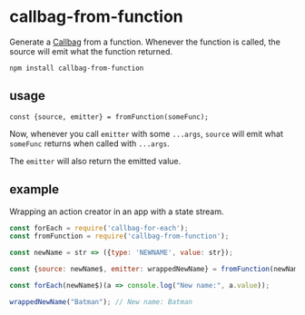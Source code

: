 # callbag-from-function

Generate a [Callbag](https://github.com/callbag/callbag) from a function. Whenever the function is called, the source will emit what the function returned.

`npm install callbag-from-function`

## usage

```
const {source, emitter} = fromFunction(someFunc);
```

Now, whenever you call `emitter` with some `...args`, `source` will emit what `someFunc` returns when called with `...args`.

The `emitter` will also return the emitted value.


## example

Wrapping an action creator in an app with a state stream.

```js
const forEach = require('callbag-for-each');
const fromFunction = require('callbag-from-function');

const newName = str => ({type: 'NEWNAME', value: str});

const {source: newName$, emitter: wrappedNewName} = fromFunction(newName);

const forEach(newName$)(a => console.log("New name:", a.value));

wrappedNewName("Batman"); // New name: Batman
```
